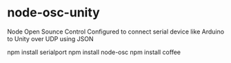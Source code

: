 node-osc-unity
==============

Node Open Sounce Control Configured to connect serial device like Arduino to Unity over UDP using JSON

npm install serialport
npm install node-osc
npm install coffee


